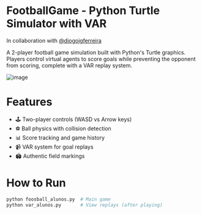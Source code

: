 # FootballGame - Python Turtle Simulator with VAR
In collaboration with [@diogojgferreira](http://github.com/diogojgferreira)

A 2-player football game simulation built with Python's Turtle graphics. Players control virtual agents to score goals while preventing the opponent from scoring, complete with a VAR replay system.

![image](https://github.com/user-attachments/assets/e2fd07a9-bc32-4fbf-a222-a95ec89425d7)

# Features
- 🕹️ Two-player controls (WASD vs Arrow keys)
- ⚽ Ball physics with collision detection
- 📊 Score tracking and game history
- 📹 VAR system for goal replays
- 🏟️ Authentic field markings

# How to Run
```bash
python foosball_alunos.py  # Main game
python var_alunos.py       # View replays (after playing)
